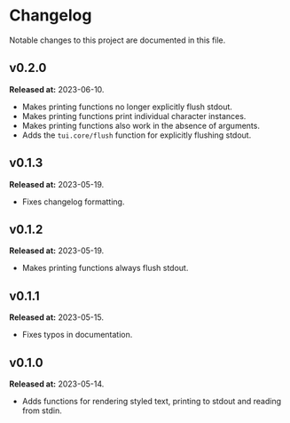 # Changelog

Notable changes to this project are documented in this file.

## v0.2.0
**Released at:** 2023-06-10.
- Makes printing functions no longer explicitly flush stdout.
- Makes printing functions print individual character instances.
- Makes printing functions also work in the absence of arguments.
- Adds the `tui.core/flush` function for explicitly flushing stdout.

## v0.1.3
**Released at:** 2023-05-19.
- Fixes changelog formatting.

## v0.1.2
**Released at:** 2023-05-19.
- Makes printing functions always flush stdout.

## v0.1.1
**Released at:** 2023-05-15.
- Fixes typos in documentation.

## v0.1.0
**Released at:** 2023-05-14.
- Adds functions for rendering styled text, printing to stdout and reading from stdin.
